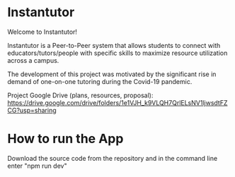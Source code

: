 # Instantutor
Welcome to Instantutor!

Instantutor is a Peer-to-Peer system that allows students to connect with educators/tutors/people
with specific skills to maximize resource utilization across a campus.

The development of this project was motivated by the significant rise in demand of 
one-on-one tutoring during the Covid-19 pandemic.

Project Google Drive (plans, resources, proposal):
https://drive.google.com/drive/folders/1e1VJH_k9VLQH7QrlELsNV1ljwsdtFZCG?usp=sharing

# How to run the App
Download the source code from the repository and
in the command line enter "npm run dev"
